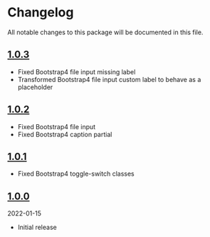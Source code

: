 # Changelog

All notable changes to this package will be documented in this file.

## [1.0.3](https://github.com/Okipa/laravel-form-components/compare/1.0.2...1.0.3)

* Fixed Bootstrap4 file input missing label
* Transformed Bootstrap4 file input custom label to behave as a placeholder

## [1.0.2](https://github.com/Okipa/laravel-form-components/compare/1.0.1...1.0.2)

* Fixed Bootstrap4 file input
* Fixed Bootstrap4 caption partial

## [1.0.1](https://github.com/Okipa/laravel-form-components/compare/1.0.0...1.0.1)

* Fixed Bootstrap4 toggle-switch classes

## [1.0.0](https://github.com/Okipa/laravel-form-components/releases/tag/1.0.0)

2022-01-15

* Initial release
